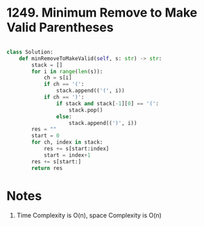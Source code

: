 # 1249. Minimum Remove to Make Valid Parentheses

```python

class Solution:
    def minRemoveToMakeValid(self, s: str) -> str:
        stack = []
        for i in range(len(s)):
            ch = s[i]
            if ch == '(':
                stack.append(('(', i))
            if ch == ')':
                if stack and stack[-1][0] == '(':
                    stack.pop()
                else:
                    stack.append((')', i))
        res = ""
        start = 0
        for ch, index in stack:
            res += s[start:index]
            start = index+1
        res += s[start:]
        return res
```

# Notes

1. Time Complexity is O(n), space Complexity is O(n)
